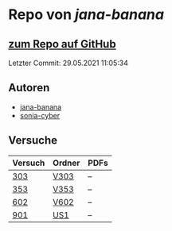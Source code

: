 # Repo von *jana-banana*

## [zum Repo auf GitHub](https://github.com/jana-banana/AP-2020)

Letzter Commit: 29.05.2021 11:05:34

## Autoren
- [jana-banana](https://github.com/jana-banana)
- [sonia-cyber](https://github.com/sonia-cyber)

## Versuche

|       Versuch       |                           Ordner                            |PDFs|
|---------------------|-------------------------------------------------------------|----|
|[303](../versuch/303)|[V303](https://github.com/jana-banana/AP-2020/tree/main/V303)|–   |
|[353](../versuch/353)|[V353](https://github.com/jana-banana/AP-2020/tree/main/V353)|–   |
|[602](../versuch/602)|[V602](https://github.com/jana-banana/AP-2020/tree/main/V602)|–   |
|[901](../versuch/901)|[US1](https://github.com/jana-banana/AP-2020/tree/main/US1)  |–   |
